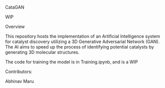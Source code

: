 CataGAN

WIP

Overview

This repository hosts the implementation of an Artificial Intelligence system for catalyst discovery utilizing a 3D Generative Adversarial Network (GAN). The AI aims to speed up the process of identifying potential catalysts by generating 3D molecular structures.

The code for training the model is in Training.ipynb, and is a WIP

Contributors:

Abhinav Maru